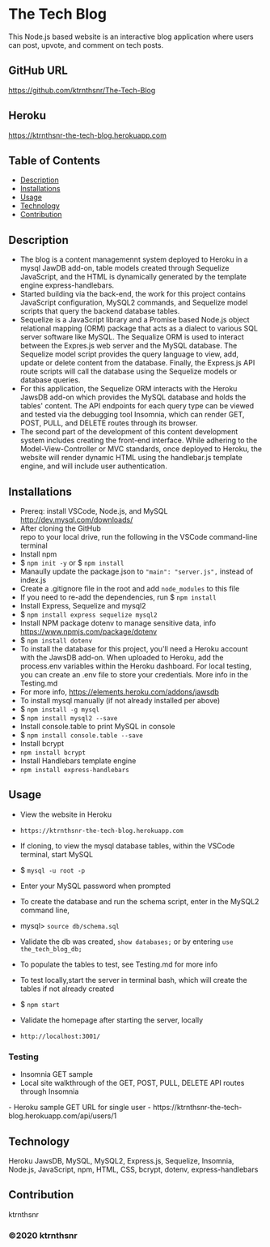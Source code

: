 ﻿# The Tech Blog
This Node.js based website is an interactive blog application where users can post, upvote, and comment on tech posts. 

## GitHub URL
https://github.com/ktrnthsnr/The-Tech-Blog

## Heroku
https://ktrnthsnr-the-tech-blog.herokuapp.com

## Table of Contents
* [Description](#description)
* [Installations](#installations)
* [Usage](#usage)
* [Technology](#technology)
* [Contribution](#contribution)

## Description
- The blog is a content managemennt system deployed to Heroku in a mysql JawDB add-on, table models created through Sequelize JavaScript, and the HTML is dynamically generated by the template engine express-handlebars.
- Started building via the back-end, the work for this project contains JavaScript configuration, MySQL2 commands, and Sequelize model scripts that query the backend database tables.
- Sequelize is a JavaScript library and a Promise based Node.js object relational mapping (ORM) package that acts as a dialect to various SQL server software like MySQL. The Sequalize ORM is used to interact between the Expres.js web server and the MySQL database. The Sequelize model script provides the query language to view, add, update or delete content from the database. Finally, the Express.js API route scripts will call the database using the Sequelize models or database queries. 
- For this application, the Sequelize ORM interacts with the Heroku JawsDB add-on which provides the MySQL database and holds the tables' content. The API endpoints for each query type can be viewed and tested via the debugging tool Insomnia, which can render GET, POST, PULL, and DELETE routes through its browser.
- The second part of the development of this content development system includes creating the front-end interface. While adhering to the Model-View-Controller or MVC standards, once deployed to Heroku, the website will render dynamic HTML using the handlebar.js template engine, and will include user authentication.

## Installations
- Prereq: install VSCode, Node.js, and MySQL http://dev.mysql.com/downloads/
- After cloning the GitHub repo to your local drive, run the following in the VSCode command-line terminal
- Install npm
- $ `npm init -y` or $ `npm install`
- Manaully update the package.json to  `"main": "server.js",` instead of index.js
- Create a .gitignore file in the root and add `node_modules` to this file
- If you need to re-add the dependencies, run $ `npm install`
- Install Express, Sequelize and mysql2
- $ `npm install express sequelize mysql2`
- Install NPM package dotenv to manage sensitive data, info https://www.npmjs.com/package/dotenv
- $ `npm install dotenv`
- To install the database for this project, you'll need a Heroku account with the JawsDB add-on. When uploaded to Heroku, add the process.env variables within the Heroku dashboard. For local testing, you can create an .env file to store your credentials. More info in the Testing.md
- For more info, https://elements.heroku.com/addons/jawsdb
- To install mysql manually (if not already installed per above)
- $ `npm install -g mysql`
- $ `npm install mysql2 --save`
- Install console.table to print MySQL in console
- $ `npm install console.table --save`
- Install bcrypt 
- `npm install bcrypt`
- Install Handlebars template engine
- `npm install express-handlebars`

## Usage
- View the website in Heroku
- `https://ktrnthsnr-the-tech-blog.herokuapp.com` 

- If cloning, to view the mysql database tables, within the VSCode terminal, start MySQL
-   $ `mysql -u root -p`
- Enter your MySQL password when prompted
- To create the database and run the schema script, enter in the MySQL2 command line,
- mysql> `source db/schema.sql`
- Validate the db was created, `show databases;` or by entering `use the_tech_blog_db;`
- To populate the tables to test, see Testing.md for more info
- To test locally,start the server in terminal bash, which will create the tables if not already created
- $ `npm start`
- Validate the homepage after starting the server, locally 
- `http://localhost:3001/`

### Testing
- Insomnia GET sample <insert>
- Local site walkthrough of the GET, POST, PULL, DELETE API routes through Insomnia
<insert link>
- Heroku sample GET URL for single user 
- https://ktrnthsnr-the-tech-blog.herokuapp.com/api/users/1

## Technology
Heroku JawsDB, MySQL, MySQL2, Express.js, Sequelize, Insomnia, Node.js, JavaScript, npm, HTML, CSS, bcrypt, dotenv, express-handlebars

## Contribution
ktrnthsnr

### ©️2020 ktrnthsnr
